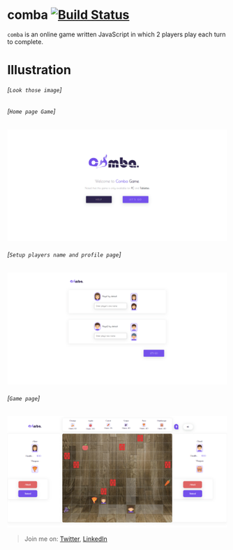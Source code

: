# **comba** [![Build Status](https://travis-ci.org/facebook/flipper.svg?branch=master)](https://travis-ci.org/facebook/flipper)

`comba` is an online game written JavaScript in which 2 players play each turn to complete. 

# Illustration

###### [`Look those image`]

###### [`Home page Game`]

![](/assets/imgs/comba_01.png)

###### [`Setup players name and profile page`]

![](/assets/imgs/comba_02.png)

###### [`Game page`]

![](/assets/imgs/comba_03.png)

> Join me on: [Twitter](https://www.twitter.com/JuniorOreol/),
> [LinkedIn](https://www.linkedin.com/in/oreolnoumodong/)
